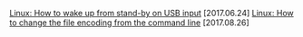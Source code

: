 [Linux: How to wake up from stand-by on USB input](/posts/wake-up-on-usb) [2017.06.24]
[Linux: How to change the file encoding from the command line](/posts/change-file-encoding) [2017.08.26]
